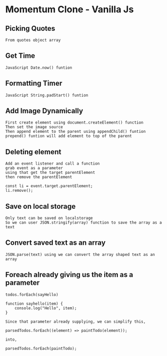 # Momentum Clone - Vanilla Js

## Picking Quotes

    From quotes object array

## Get Time

    JavaScript Date.now() funtion

## Formatting Timer

    JavaScript String.padStart() funtion

## Add Image Dynamically

    First create element using document.createElement() function
    Then set the image source
    Then append element to the parent using appendChild() funtion
    prepend() funtion will add element to top of the parent

## Deleting element

    Add an event listener and call a function
    grab event as a parameter
    using that get the target parentElement
    then remove the parentElement

    const li = event.target.parentElement;
    li.remove();

## Save on local storage

    Only text can be saved on localstorage
    So we can user JSON.stringify(array) function to save the array as a text

## Convert saved text as an array

    JSON.parse(text) using we can convert the array shaped text as an array

## Foreach already giving us the item as a parameter

    todos.forEach(sayHello)

    function sayhello(item) {
        console.log("Hello", item);
    }

    Since that parameter already supplying, we can simplify this,

    parsedTodos.forEach((element) => paintTodo(element));

    into,

    parsedTodos.forEach(paintTodo);
